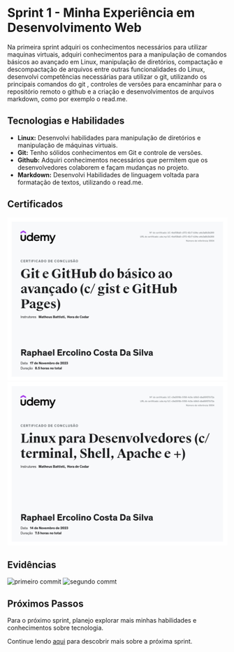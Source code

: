 # Sprint 1 - Minha Experiência em Desenvolvimento Web

Na primeira sprint adquiri os conhecimentos necessários para utilizar maquinas virtuais, adquiri conhecimentos para a manipulação de comandos básicos ao avançado em Linux, manipulação de diretórios, compactação e descompactação de arquivos entre outras funcionalidades do Linux, desenvolvi competências necessárias para utilizar o git, utilizando os principais comandos do git , controles de versões para encaminhar para o repositório remoto o github e a criação e desenvolvimentos de arquivos markdown, como por exemplo o read.me.

## Tecnologias e Habilidades

- **Linux:** Desenvolvi habilidades para manipulação de diretórios e manipulação de máquinas virtuais.
- **Git:** Tenho sólidos conhecimentos em Git e controle de versões.
- **Github:** Adquiri conhecimentos necessários que permitem que os desenvolvedores colaborem e façam mudanças no projeto.
- **Markdown:** Desenvolvi Habilidades de linguagem voltada para formatação de textos, utilizando o read.me.

## Certificados 
![Git, GitHub](../../images/certificados/certificado_git.png)
![Linux](../../images/certificados/certificado_linux.png)

## Evidências
![primeiro commit](../../images/evidências/Captura%20de%20Tela%20(75).png)
![segundo commt](../../images/evidências/Captura%20de%20Tela%20(76).png)

## Próximos Passos

Para o próximo sprint, planejo explorar mais minhas habilidades e conhecimentos sobre tecnologia.

Continue lendo [aqui](../Sprint2/README.md) para descobrir mais sobre a próxima sprint.
